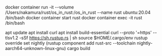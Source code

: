 docker container run -it --volume /Users/nakamura/rust/os_in_rust:/os_in_rust --name rust ubuntu:20.04 /bin/bash
docker container start rust
docker container exec -it rust /bin/bash


apt update
apt install curl
apt install build-essential
curl --proto '=https' --tlsv1.2 -sSf https://sh.rustup.rs | sh
source $HOME/.cargo/env
rustup override set nightly
(rustup component add rust-src --toolchain nightly-aarch64-unknown-linux-gnu)
cargo build